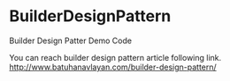 # BuilderDesignPattern
Builder Design Patter Demo Code

You can reach builder design pattern article following link.
http://www.batuhanavlayan.com/builder-design-pattern/
